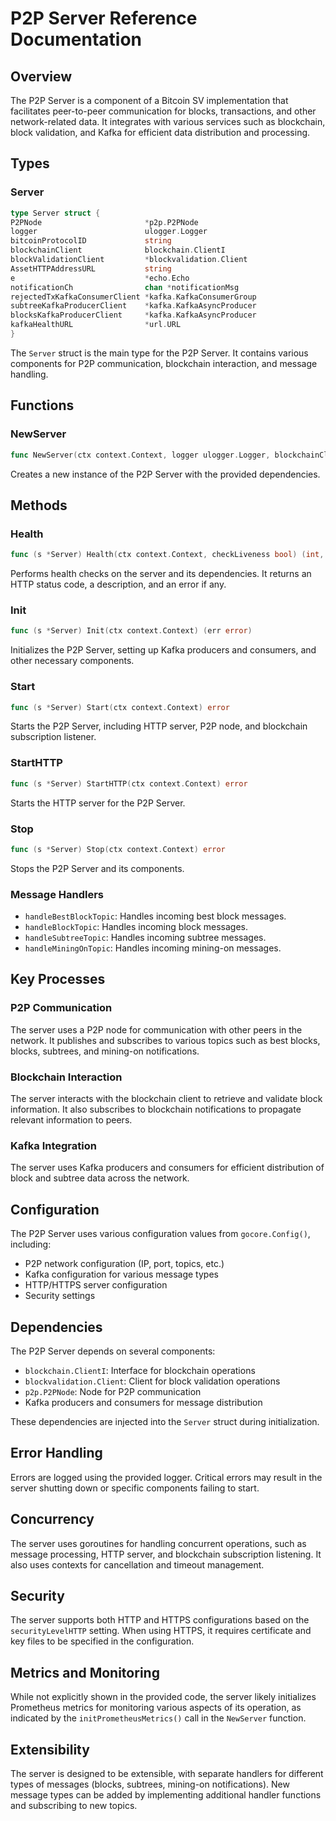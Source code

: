 # P2P Server Reference Documentation

## Overview

The P2P Server is a component of a Bitcoin SV implementation that facilitates peer-to-peer communication for blocks, transactions, and other network-related data. It integrates with various services such as blockchain, block validation, and Kafka for efficient data distribution and processing.

## Types

### Server

```go
type Server struct {
P2PNode                       *p2p.P2PNode
logger                        ulogger.Logger
bitcoinProtocolID             string
blockchainClient              blockchain.ClientI
blockValidationClient         *blockvalidation.Client
AssetHTTPAddressURL           string
e                             *echo.Echo
notificationCh                chan *notificationMsg
rejectedTxKafkaConsumerClient *kafka.KafkaConsumerGroup
subtreeKafkaProducerClient    *kafka.KafkaAsyncProducer
blocksKafkaProducerClient     *kafka.KafkaAsyncProducer
kafkaHealthURL                *url.URL
}
```

The `Server` struct is the main type for the P2P Server. It contains various components for P2P communication, blockchain interaction, and message handling.

## Functions

### NewServer

```go
func NewServer(ctx context.Context, logger ulogger.Logger, blockchainClient blockchain.ClientI) (*Server, error)
```

Creates a new instance of the P2P Server with the provided dependencies.

## Methods

### Health

```go
func (s *Server) Health(ctx context.Context, checkLiveness bool) (int, string, error)
```

Performs health checks on the server and its dependencies. It returns an HTTP status code, a description, and an error if any.

### Init

```go
func (s *Server) Init(ctx context.Context) (err error)
```

Initializes the P2P Server, setting up Kafka producers and consumers, and other necessary components.

### Start

```go
func (s *Server) Start(ctx context.Context) error
```

Starts the P2P Server, including HTTP server, P2P node, and blockchain subscription listener.

### StartHTTP

```go
func (s *Server) StartHTTP(ctx context.Context) error
```

Starts the HTTP server for the P2P Server.

### Stop

```go
func (s *Server) Stop(ctx context.Context) error
```

Stops the P2P Server and its components.

### Message Handlers

- `handleBestBlockTopic`: Handles incoming best block messages.
- `handleBlockTopic`: Handles incoming block messages.
- `handleSubtreeTopic`: Handles incoming subtree messages.
- `handleMiningOnTopic`: Handles incoming mining-on messages.

## Key Processes

### P2P Communication

The server uses a P2P node for communication with other peers in the network. It publishes and subscribes to various topics such as best blocks, blocks, subtrees, and mining-on notifications.

### Blockchain Interaction

The server interacts with the blockchain client to retrieve and validate block information. It also subscribes to blockchain notifications to propagate relevant information to peers.

### Kafka Integration

The server uses Kafka producers and consumers for efficient distribution of block and subtree data across the network.

## Configuration

The P2P Server uses various configuration values from `gocore.Config()`, including:

- P2P network configuration (IP, port, topics, etc.)
- Kafka configuration for various message types
- HTTP/HTTPS server configuration
- Security settings

## Dependencies

The P2P Server depends on several components:

- `blockchain.ClientI`: Interface for blockchain operations
- `blockvalidation.Client`: Client for block validation operations
- `p2p.P2PNode`: Node for P2P communication
- Kafka producers and consumers for message distribution

These dependencies are injected into the `Server` struct during initialization.

## Error Handling

Errors are logged using the provided logger. Critical errors may result in the server shutting down or specific components failing to start.

## Concurrency

The server uses goroutines for handling concurrent operations, such as message processing, HTTP server, and blockchain subscription listening. It also uses contexts for cancellation and timeout management.

## Security

The server supports both HTTP and HTTPS configurations based on the `securityLevelHTTP` setting. When using HTTPS, it requires certificate and key files to be specified in the configuration.

## Metrics and Monitoring

While not explicitly shown in the provided code, the server likely initializes Prometheus metrics for monitoring various aspects of its operation, as indicated by the `initPrometheusMetrics()` call in the `NewServer` function.

## Extensibility

The server is designed to be extensible, with separate handlers for different types of messages (blocks, subtrees, mining-on notifications). New message types can be added by implementing additional handler functions and subscribing to new topics.

